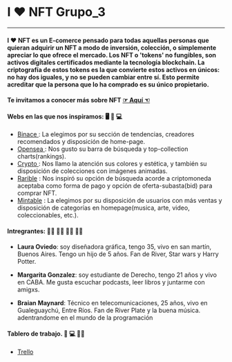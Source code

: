 # I ❤️ NFT Grupo_3 
___
 #### I ❤️ NFT es un E-comerce pensado para todas aquellas personas que quieran adquirir un NFT a modo de inversión, colección, o simplemente apreciar lo que ofrece el mercado. Los NFT o 'tokens' no fungibles, son activos digitales certificados mediante la tecnología blockchain. La criptografía de estos tokens es la que convierte estos activos en únicos: no hay dos iguales, y no se pueden cambiar entre sí. Esto permite acreditar que la persona que lo ha comprado es su único propietario.




#### Te invitamos a conocer más sobre NFT   <a href = 'https://www.xataka.com/basics/que-nft-como-funcionan'>  ☞ Aquí ☜ </a> 


#### Webs en las que nos inspiramos: 🖥 📲 💻

+  <a href = 'https://www.binance.com/es-LA/nft/home' > Binace </a> : La elegimos por su sección de tendencias, creadores recomendados y disposición de home-page.
+  <a href = 'https://opensea.io/'> Opensea </a> : Nos gusto su barra de búsqueda y top-collection charts(rankings).
+ <a href = 'https://crypto.com/nft/marketplace'> Crypto </a> : Nos llamo la atención sus colores y estética, y también su disposición de colecciones con imágenes animadas.
+ <a href = 'https://rarible.com/'> Rarible</a> : Nos inspiró su opción de búsqueda acorde a criptomoneda aceptaba como forma de pago y opción de oferta-subasta(bid) para comprar NFT.
+ <a href = 'https://mintable.app/'> Mintable</a> : La elegimos por su disposición de usuarios con más ventas y disposición de categorías en homepage(musica, arte, video, coleccionables, etc.).


 #### Intregrantes: 👨‍💻 👩‍💻 👨‍💻 👩‍💻 
 
 + **Laura Oviedo**: soy diseñadora gráfica, tengo 35, vivo en san martín, Buenos Aires. Tengo un hijo de 5 años. Fan de River, Star wars y Harry Potter.

 + **Margarita Gonzalez**: soy estudiante de Derecho, tengo 21 años y vivo en CABA. Me gusta escuchar podcasts, leer libros y juntarme con amigxs.

 + **Braian Maynard**: Técnico en telecomunicaciones, 25 años, vivo en Gualeguaychú, Entre Ríos. Fan de River Plate y la buena música. adentrandome en el mundo de la programación 
 #### Tablero de trabajo. 📲 💻 👩‍💻 
 + <a href ='https://trello.com/b/FQjIuUeb/proyecto-integrador-sprint-1'> Trello </a>

